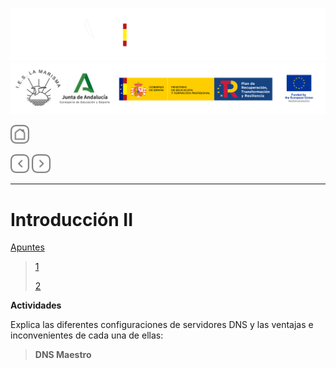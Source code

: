 ![](/.resGen/_bannerD.png#gh-dark-mode-only)
![](/.resGen/_bannerL.png#gh-light-mode-only)

<a href="/README.md"><img src="/.resGen/_back.svg" width="30"></a>

<a href="1.md"><img src="/.resGen/_arrow_r.svg" width="30"></a>
<a href="3.md"><img src="/.resGen/_arrow.svg" width="30"></a>

---

# Introducción II

[Apuntes](2.1.md)

> [1](https://www.digitalocean.com/community/tutorials/a-comparison-of-dns-server-types-how-to-choose-the-right-dns-configuration)
> 
> [2](http://www.zytrax.com/books/dns/ch4/)

**Actividades**

Explica las diferentes configuraciones de servidores DNS y las ventajas e inconvenientes de cada una de ellas:

> **DNS Maestro**
>
> 
